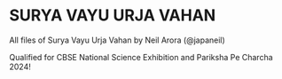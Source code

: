 # SURYA VAYU URJA VAHAN
<p>All files of Surya Vayu Urja Vahan by Neil Arora (@japaneil)</p>
Qualified for CBSE National Science Exhibition and Pariksha Pe Charcha 2024!
